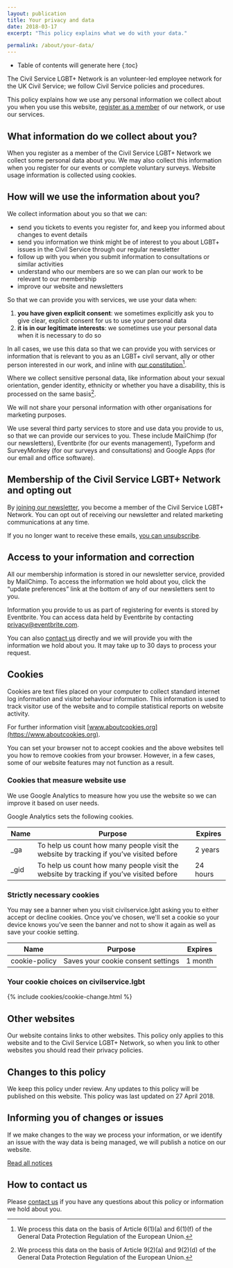 ```yaml
---
layout: publication
title: Your privacy and data
date: 2018-03-17
excerpt: "This policy explains what we do with your data."

permalink: /about/your-data/
---
```


<!-- Include the following to generate a Table of Contents -->
* Table of contents will generate here
{:toc}
<!-- Don't touch the Table of Contents above -->

<!-- Include this line to process the Markdown and format the content properly -->
<div id="page-content" markdown="1">
<!-- Don't remove the line of code above -->

The Civil Service LGBT+ Network is an volunteer-led employee network for the UK Civil Service; we follow Civil Service policies and procedures.

This policy explains how we use any personal information we collect about you when you use this website, [register as a member](/join-us) of our network, or use our services.

## What information do we collect about you?

When you register as a member of the Civil Service LGBT+ Network we collect some personal data about you. We may also collect this information when you register for our events or complete voluntary surveys. Website usage information is collected using cookies.

## How will we use the information about you?

We collect information about you so that we can:

- send you tickets to events you register for, and keep you informed about changes to event details
- send you information we think might be of interest to you about LGBT+ issues in the Civil Service through our regular newsletter
- follow up with you when you submit information to consultations or similar activities
- understand who our members are so we can plan our work to be relevant to our membership
- improve our website and newsletters

So that we can provide you with services, we use your data when:

1. **you have given explicit consent**: we sometimes explicitly ask you to give clear, explicit consent for us to use your personal data
2. **it is in our legitimate interests**: we sometimes use your personal data when it is necessary to do so

In all cases, we use this data so that we can provide you with services or information that is relevant to you as an LGBT+ civil servant, ally or other person interested in our work, and inline with [our constitution](/about/constitution)[^lawful-basis].

[^lawful-basis]: We process this data on the basis of Article 6(1)(a) and 6(1)(f) of the General Data Protection Regulation of the European Union.

Where we collect sensitive personal data, like information about your sexual orientation, gender identity, ethnicity or whether you have a disability, this is processed on the same basis[^special-cat-data].

[^special-cat-data]: We process this data on the basis of Article 9(2)(a) and 9(2)(d) of the General Data Protection Regulation of the European Union.

We will not share your personal information with other organisations for marketing purposes.

We use several third party services to store and use data you provide to us, so that we can provide our services to you. These include MailChimp (for our newsletters), Eventbrite (for our events management), Typeform and SurveyMonkey (for our surveys and consultations) and Google Apps (for our email and office software).

## Membership of the Civil Service LGBT+ Network and opting out

By [joining our newsletter](/join-us), you become a member of the Civil Service LGBT+ Network. You can opt out of receiving our newsletter and related marketing communications at any time.

If you no longer want to receive these emails, [you can unsubscribe](https://lgbt.us17.list-manage.com/unsubscribe?u=ff3af94531f92ff898a64d95c&id=a2cb7ebf53).

## Access to your information and correction

All our membership information is stored in our newsletter service, provided by MailChimp. To access the information we hold about you, click the “update preferences” link at the bottom of any of our newsletters sent to you.

Information you provide to us as part of registering for events is stored by Eventbrite. You can access data held by Eventbrite by contacting [privacy@eventbrite.com](mailto:privacy@eventbrite.com).

You can also [contact us](/about/contact-us) directly and we will provide you with the information we hold about you. It may take up to 30 days to process your request.

## Cookies

Cookies are text files placed on your computer to collect standard internet log information and visitor behaviour information. This information is used to track visitor use of the website and to compile statistical reports on website activity.

For further information visit [www.aboutcookies.org](https://www.aboutcookies.org).

You can set your browser not to accept cookies and the above websites tell you how to remove cookies from your browser. However, in a few cases, some of our website features may not function as a result.

### Cookies that measure website use

We use Google Analytics to measure how you use the website so we can improve it based on user needs.

Google Analytics sets the following cookies.

| Name | Purpose | Expires |
|-------|--------|---------|
| _ga | To help us count how many people visit the website by tracking if you’ve visited before | 2 years |
| _gid | To help us count how many people visit the website by tracking if you’ve visited before | 24 hours |

### Strictly necessary cookies

You may see a banner when you visit civilservice.lgbt asking you to either accept or decline cookies. Once you've chosen, we'll set a cookie so your device knows you've seen the banner and not to show it again as well as save your cookie setting.

| Name | Purpose | Expires |
|-------|--------|---------|
| cookie-policy | Saves your cookie consent settings | 1 month |

### Your cookie choices on civilservice.lgbt

{% include cookies/cookie-change.html %}

## Other websites

Our website contains links to other websites. This policy only applies to this website and to the Civil Service LGBT+ Network, so when you link to other websites you should read their privacy policies.

## Changes to this policy

We keep this policy under review. Any updates to this policy will be published on this website. This policy was last updated on 27 April 2018.

## Informing you of changes or issues

If we make changes to the way we process your information, or we identify an issue with the way data is being managed, we will publish a notice on our website.

[Read all notices](/notices/)

## How to contact us

Please [contact us](/about/contact-us) if you have any questions about this policy or information we hold about you.

<!-- Include this line to process the Markdown and format the content properly -->
</div>
<!-- Don't remove the line of code above -->
